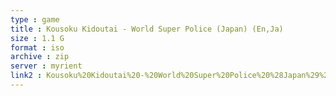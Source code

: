 ```yaml
---
type : game
title : Kousoku Kidoutai - World Super Police (Japan) (En,Ja)
size : 1.1 G
format : iso
archive : zip
server : myrient
link2 : Kousoku%20Kidoutai%20-%20World%20Super%20Police%20%28Japan%29%20%28En%2CJa%29
---
```

